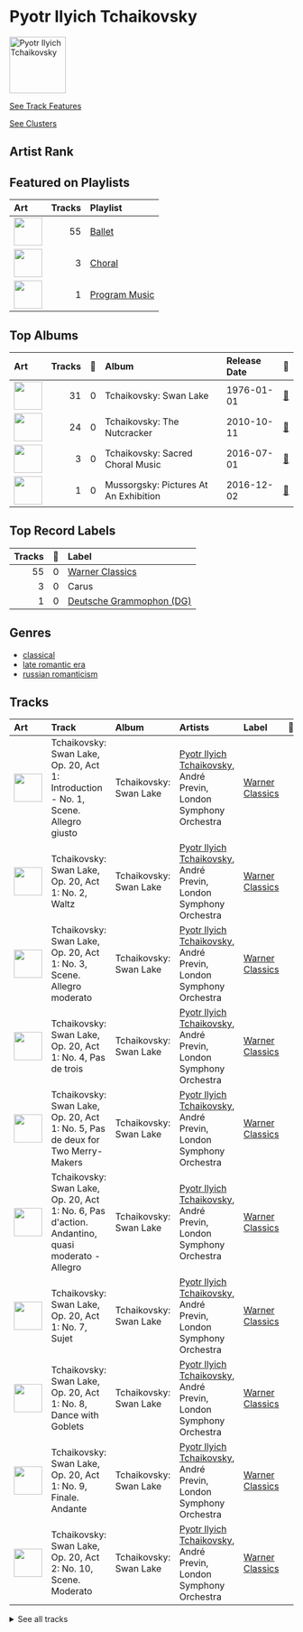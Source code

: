 
# Pyotr Ilyich Tchaikovsky


<img src="https://i.scdn.co/image/9a7c31f43e22a95f6d3c57baf4f87a3a9d2b93e0" alt="Pyotr Ilyich Tchaikovsky" width="100" />

[See Track Features](audio_features.md)

[See Clusters](clusters/overview.md)

## Artist Rank


## Featured on Playlists
| Art | Tracks | Playlist |
|:---|---:|:---|
| <img src="https://i.scdn.co/image/ab67616d0000b2733620c09ca7ca202e676b783b" alt="" width="50" /> | 55 | [Ballet](../../playlists/ballet/overview.md) |
| <img src="https://mosaic.scdn.co/640/ab67616d0000b2730baa26fb49c09c910a031d24ab67616d0000b2730c8397c0c79c33e6f350ee52ab67616d0000b273397c1f0c407ebd9a318b25faab67616d0000b273609d14b25e86640a2a69c534" alt="" width="50" /> | 3 | [Choral](../../playlists/choral/overview.md) |
| <img src="https://mosaic.scdn.co/640/ab67616d0000b2734c43a2f36c0aec708ba024d5ab67616d0000b2735d026bccbd8a50650e903130ab67616d0000b27376a42530f861aa187f3ac1c2ab67616d0000b273c385dbfabcec21279dcea0b5" alt="" width="50" /> | 1 | [Program Music](../../playlists/program_music/overview.md) |

## Top Albums

| Art | Tracks | 💚 | Album | Release Date | 🔗 |
|:---|---:|---:|:---|:---|:---|
| <img src="https://i.scdn.co/image/ab67616d0000b2731d9c6602aa95abd8c5b146da" alt="" width="50" /> | 31 | 0 | Tchaikovsky: Swan Lake | 1976-01-01 | [🔗](https://open.spotify.com/album/7dVA06E7AP7P7VzPyNxQVO) |
| <img src="https://i.scdn.co/image/ab67616d0000b273f1972145094112a1268035f1" alt="" width="50" /> | 24 | 0 | Tchaikovsky: The Nutcracker | 2010-10-11 | [🔗](https://open.spotify.com/album/54Awn36ryf55PkZyOR4iwQ) |
| <img src="https://i.scdn.co/image/ab67616d0000b273e3e10be41297c622a0ec2e0d" alt="" width="50" /> | 3 | 0 | Tchaikovsky: Sacred Choral Music | 2016-07-01 | [🔗](https://open.spotify.com/album/4udN7bCLaa8zCnaIvoxzOB) |
| <img src="https://i.scdn.co/image/ab67616d0000b273a271c648dc170b9173c1cc67" alt="" width="50" /> | 1 | 0 | Mussorgsky: Pictures At An Exhibition | 2016-12-02 | [🔗](https://open.spotify.com/album/1b2aoeaYZZBWmJoavOQhnd) |

## Top Record Labels

| Tracks | 💚 | Label |
|---:|---:|:---|
| 55 | 0 | [Warner Classics](../../labels/warner_classics/overview.md) |
| 3 | 0 | Carus |
| 1 | 0 | [Deutsche Grammophon (DG)](../../labels/deutsche_grammophon_(dg)/overview.md) |

## Genres

- [classical](../../genres/classical/overview.md)
- [late romantic era](../../genres/late_romantic_era/overview.md)
- [russian romanticism](../../genres/russian_romanticism/overview.md)

## Tracks

| Art | Track | Album | Artists | Label | 💚 | 🔗 |
|:---|:---|:---|:---|:---|:---|:---|
| <img src="https://i.scdn.co/image/ab67616d0000b2731d9c6602aa95abd8c5b146da" alt="" width="50" /> | Tchaikovsky: Swan Lake, Op. 20, Act 1: Introduction - No. 1, Scene. Allegro giusto | Tchaikovsky: Swan Lake | [Pyotr Ilyich Tchaikovsky](overview.md), André Previn, London Symphony Orchestra | [Warner Classics](../../labels/warner_classics) | | [🔗](https://open.spotify.com/track/5tNUaNoIMdJcdHGj25a7gD) |
| <img src="https://i.scdn.co/image/ab67616d0000b2731d9c6602aa95abd8c5b146da" alt="" width="50" /> | Tchaikovsky: Swan Lake, Op. 20, Act 1: No. 2, Waltz | Tchaikovsky: Swan Lake | [Pyotr Ilyich Tchaikovsky](overview.md), André Previn, London Symphony Orchestra | [Warner Classics](../../labels/warner_classics) | | [🔗](https://open.spotify.com/track/7gwqbiFgNU1VddAK2XO5Wr) |
| <img src="https://i.scdn.co/image/ab67616d0000b2731d9c6602aa95abd8c5b146da" alt="" width="50" /> | Tchaikovsky: Swan Lake, Op. 20, Act 1: No. 3, Scene. Allegro moderato | Tchaikovsky: Swan Lake | [Pyotr Ilyich Tchaikovsky](overview.md), André Previn, London Symphony Orchestra | [Warner Classics](../../labels/warner_classics) | | [🔗](https://open.spotify.com/track/2pck96k8ppFMeyTONVAFLq) |
| <img src="https://i.scdn.co/image/ab67616d0000b2731d9c6602aa95abd8c5b146da" alt="" width="50" /> | Tchaikovsky: Swan Lake, Op. 20, Act 1: No. 4, Pas de trois | Tchaikovsky: Swan Lake | [Pyotr Ilyich Tchaikovsky](overview.md), André Previn, London Symphony Orchestra | [Warner Classics](../../labels/warner_classics) | | [🔗](https://open.spotify.com/track/3lE4dnrzG0FQxg67ZOl9rx) |
| <img src="https://i.scdn.co/image/ab67616d0000b2731d9c6602aa95abd8c5b146da" alt="" width="50" /> | Tchaikovsky: Swan Lake, Op. 20, Act 1: No. 5, Pas de deux for Two Merry-Makers | Tchaikovsky: Swan Lake | [Pyotr Ilyich Tchaikovsky](overview.md), André Previn, London Symphony Orchestra | [Warner Classics](../../labels/warner_classics) | | [🔗](https://open.spotify.com/track/4c36o7MDZ6iXYedl5DMvO5) |
| <img src="https://i.scdn.co/image/ab67616d0000b2731d9c6602aa95abd8c5b146da" alt="" width="50" /> | Tchaikovsky: Swan Lake, Op. 20, Act 1: No. 6, Pas d'action. Andantino, quasi moderato - Allegro | Tchaikovsky: Swan Lake | [Pyotr Ilyich Tchaikovsky](overview.md), André Previn, London Symphony Orchestra | [Warner Classics](../../labels/warner_classics) | | [🔗](https://open.spotify.com/track/6DlYVW2A5tBGwyrVYQnGsO) |
| <img src="https://i.scdn.co/image/ab67616d0000b2731d9c6602aa95abd8c5b146da" alt="" width="50" /> | Tchaikovsky: Swan Lake, Op. 20, Act 1: No. 7, Sujet | Tchaikovsky: Swan Lake | [Pyotr Ilyich Tchaikovsky](overview.md), André Previn, London Symphony Orchestra | [Warner Classics](../../labels/warner_classics) | | [🔗](https://open.spotify.com/track/5vQefc73LyaFwEPPcVspar) |
| <img src="https://i.scdn.co/image/ab67616d0000b2731d9c6602aa95abd8c5b146da" alt="" width="50" /> | Tchaikovsky: Swan Lake, Op. 20, Act 1: No. 8, Dance with Goblets | Tchaikovsky: Swan Lake | [Pyotr Ilyich Tchaikovsky](overview.md), André Previn, London Symphony Orchestra | [Warner Classics](../../labels/warner_classics) | | [🔗](https://open.spotify.com/track/5k4h8TjWUws1995o3eOW0X) |
| <img src="https://i.scdn.co/image/ab67616d0000b2731d9c6602aa95abd8c5b146da" alt="" width="50" /> | Tchaikovsky: Swan Lake, Op. 20, Act 1: No. 9, Finale. Andante | Tchaikovsky: Swan Lake | [Pyotr Ilyich Tchaikovsky](overview.md), André Previn, London Symphony Orchestra | [Warner Classics](../../labels/warner_classics) | | [🔗](https://open.spotify.com/track/30zjefBZWdYaliUSutB6xZ) |
| <img src="https://i.scdn.co/image/ab67616d0000b2731d9c6602aa95abd8c5b146da" alt="" width="50" /> | Tchaikovsky: Swan Lake, Op. 20, Act 2: No. 10, Scene. Moderato | Tchaikovsky: Swan Lake | [Pyotr Ilyich Tchaikovsky](overview.md), André Previn, London Symphony Orchestra | [Warner Classics](../../labels/warner_classics) | | [🔗](https://open.spotify.com/track/2xizRhme7pYeITbH1NLLGt) |


<details>
<summary>See all tracks</summary>

| Art | Track | Album | Artists | Label | 💚 | 🔗 |
|:---|:---|:---|:---|:---|:---|:---|
| <img src="https://i.scdn.co/image/ab67616d0000b2731d9c6602aa95abd8c5b146da" alt="" width="50" /> | Tchaikovsky: Swan Lake, Op. 20, Act 2: No. 11, Scene. Allegro moderato - Moderato - Allegro vivo | Tchaikovsky: Swan Lake | [Pyotr Ilyich Tchaikovsky](overview.md), André Previn, London Symphony Orchestra | [Warner Classics](../../labels/warner_classics) | | [🔗](https://open.spotify.com/track/5ItPxeVnRy31PwbheRAZyw) |
| <img src="https://i.scdn.co/image/ab67616d0000b2731d9c6602aa95abd8c5b146da" alt="" width="50" /> | Tchaikovsky: Swan Lake, Op. 20, Act 2: No. 12, Scene. Allegro - Moderato assai quasi andante | Tchaikovsky: Swan Lake | [Pyotr Ilyich Tchaikovsky](overview.md), André Previn, London Symphony Orchestra | [Warner Classics](../../labels/warner_classics) | | [🔗](https://open.spotify.com/track/4MK0IoF2M5oUMvOrguhyYF) |
| <img src="https://i.scdn.co/image/ab67616d0000b2731d9c6602aa95abd8c5b146da" alt="" width="50" /> | Tchaikovsky: Swan Lake, Op. 20, Act 2: No. 13, Dances of the Swans | Tchaikovsky: Swan Lake | [Pyotr Ilyich Tchaikovsky](overview.md), André Previn, London Symphony Orchestra | [Warner Classics](../../labels/warner_classics) | | [🔗](https://open.spotify.com/track/2LETLpcnlbL2d5IbnNYLf8) |
| <img src="https://i.scdn.co/image/ab67616d0000b2731d9c6602aa95abd8c5b146da" alt="" width="50" /> | Tchaikovsky: Swan Lake, Op. 20, Act 2: No. 14, Scene. Moderato | Tchaikovsky: Swan Lake | [Pyotr Ilyich Tchaikovsky](overview.md), André Previn, London Symphony Orchestra | [Warner Classics](../../labels/warner_classics) | | [🔗](https://open.spotify.com/track/3NlS13lSrtQAL9Nf7ZNoRW) |
| <img src="https://i.scdn.co/image/ab67616d0000b2731d9c6602aa95abd8c5b146da" alt="" width="50" /> | Tchaikovsky: Swan Lake, Op. 20, Act 3, Appendix I: Pas de deux | Tchaikovsky: Swan Lake | [Pyotr Ilyich Tchaikovsky](overview.md), André Previn, London Symphony Orchestra | [Warner Classics](../../labels/warner_classics) | | [🔗](https://open.spotify.com/track/7hh18ES59TNeJnBSVJKtmV) |
| <img src="https://i.scdn.co/image/ab67616d0000b2731d9c6602aa95abd8c5b146da" alt="" width="50" /> | Tchaikovsky: Swan Lake, Op. 20, Act 3, Appendix II: No. 20a, Russian Dance | Tchaikovsky: Swan Lake | [Pyotr Ilyich Tchaikovsky](overview.md), André Previn, London Symphony Orchestra | [Warner Classics](../../labels/warner_classics) | | [🔗](https://open.spotify.com/track/0H9IxK78CYvsvIWa3fNpdS) |
| <img src="https://i.scdn.co/image/ab67616d0000b2731d9c6602aa95abd8c5b146da" alt="" width="50" /> | Tchaikovsky: Swan Lake, Op. 20, Act 3: No. 15, Scene. March - Allegro giusto | Tchaikovsky: Swan Lake | [Pyotr Ilyich Tchaikovsky](overview.md), André Previn, London Symphony Orchestra | [Warner Classics](../../labels/warner_classics) | | [🔗](https://open.spotify.com/track/0x8zPL3DG2zfVSUzZQiCKL) |
| <img src="https://i.scdn.co/image/ab67616d0000b2731d9c6602aa95abd8c5b146da" alt="" width="50" /> | Tchaikovsky: Swan Lake, Op. 20, Act 3: No. 16, Ballabile. Dance of the Guests and the Dwarfs | Tchaikovsky: Swan Lake | [Pyotr Ilyich Tchaikovsky](overview.md), André Previn, London Symphony Orchestra | [Warner Classics](../../labels/warner_classics) | | [🔗](https://open.spotify.com/track/6fvore08Y6schFpAtmapXW) |
| <img src="https://i.scdn.co/image/ab67616d0000b2731d9c6602aa95abd8c5b146da" alt="" width="50" /> | Tchaikovsky: Swan Lake, Op. 20, Act 3: No. 17, Entrance of the Guests and Waltz | Tchaikovsky: Swan Lake | [Pyotr Ilyich Tchaikovsky](overview.md), André Previn, London Symphony Orchestra | [Warner Classics](../../labels/warner_classics) | | [🔗](https://open.spotify.com/track/1RiQJx6VNLVG2SLbyiN6tK) |
| <img src="https://i.scdn.co/image/ab67616d0000b2731d9c6602aa95abd8c5b146da" alt="" width="50" /> | Tchaikovsky: Swan Lake, Op. 20, Act 3: No. 18, Scene. Allegro - Allegro giusto | Tchaikovsky: Swan Lake | [Pyotr Ilyich Tchaikovsky](overview.md), André Previn, London Symphony Orchestra | [Warner Classics](../../labels/warner_classics) | | [🔗](https://open.spotify.com/track/2YzKk2NMadveUJ5gSMmo5W) |
| <img src="https://i.scdn.co/image/ab67616d0000b2731d9c6602aa95abd8c5b146da" alt="" width="50" /> | Tchaikovsky: Swan Lake, Op. 20, Act 3: No. 19, Pas de six | Tchaikovsky: Swan Lake | [Pyotr Ilyich Tchaikovsky](overview.md), André Previn, London Symphony Orchestra | [Warner Classics](../../labels/warner_classics) | | [🔗](https://open.spotify.com/track/5BgU68GB0DoFSxkwuIsLU2) |
| <img src="https://i.scdn.co/image/ab67616d0000b2731d9c6602aa95abd8c5b146da" alt="" width="50" /> | Tchaikovsky: Swan Lake, Op. 20, Act 3: No. 20, Hungarian Dance "Czárdás" | Tchaikovsky: Swan Lake | [Pyotr Ilyich Tchaikovsky](overview.md), André Previn, London Symphony Orchestra | [Warner Classics](../../labels/warner_classics) | | [🔗](https://open.spotify.com/track/6YbcqXNj8MEclUKVeicLYU) |
| <img src="https://i.scdn.co/image/ab67616d0000b2731d9c6602aa95abd8c5b146da" alt="" width="50" /> | Tchaikovsky: Swan Lake, Op. 20, Act 3: No. 21, Spanish Dance | Tchaikovsky: Swan Lake | [Pyotr Ilyich Tchaikovsky](overview.md), André Previn, London Symphony Orchestra | [Warner Classics](../../labels/warner_classics) | | [🔗](https://open.spotify.com/track/3Vulgn0kOld0a561mg7yt4) |
| <img src="https://i.scdn.co/image/ab67616d0000b2731d9c6602aa95abd8c5b146da" alt="" width="50" /> | Tchaikovsky: Swan Lake, Op. 20, Act 3: No. 22, Neapolitan Dance | Tchaikovsky: Swan Lake | [Pyotr Ilyich Tchaikovsky](overview.md), André Previn, London Symphony Orchestra | [Warner Classics](../../labels/warner_classics) | | [🔗](https://open.spotify.com/track/4nj7bhtLH0R1xW0mybToZx) |
| <img src="https://i.scdn.co/image/ab67616d0000b2731d9c6602aa95abd8c5b146da" alt="" width="50" /> | Tchaikovsky: Swan Lake, Op. 20, Act 3: No. 23, Mazurka | Tchaikovsky: Swan Lake | [Pyotr Ilyich Tchaikovsky](overview.md), André Previn, London Symphony Orchestra | [Warner Classics](../../labels/warner_classics) | | [🔗](https://open.spotify.com/track/2yf6Hbs6YR3o1iEtOxr91R) |
| <img src="https://i.scdn.co/image/ab67616d0000b2731d9c6602aa95abd8c5b146da" alt="" width="50" /> | Tchaikovsky: Swan Lake, Op. 20, Act 3: No. 24, Scene. Allegro - Valse - Allegro vivo | Tchaikovsky: Swan Lake | [Pyotr Ilyich Tchaikovsky](overview.md), André Previn, London Symphony Orchestra | [Warner Classics](../../labels/warner_classics) | | [🔗](https://open.spotify.com/track/6kmeyBsHTsgvNfng8D3r1d) |
| <img src="https://i.scdn.co/image/ab67616d0000b2731d9c6602aa95abd8c5b146da" alt="" width="50" /> | Tchaikovsky: Swan Lake, Op. 20, Act 4: No. 25, Entr'acte | Tchaikovsky: Swan Lake | [Pyotr Ilyich Tchaikovsky](overview.md), André Previn, London Symphony Orchestra | [Warner Classics](../../labels/warner_classics) | | [🔗](https://open.spotify.com/track/4e1dRJR5QrPOlfjx3jShah) |
| <img src="https://i.scdn.co/image/ab67616d0000b2731d9c6602aa95abd8c5b146da" alt="" width="50" /> | Tchaikovsky: Swan Lake, Op. 20, Act 4: No. 26, Scene. Allegro ma non troppo | Tchaikovsky: Swan Lake | [Pyotr Ilyich Tchaikovsky](overview.md), André Previn, London Symphony Orchestra | [Warner Classics](../../labels/warner_classics) | | [🔗](https://open.spotify.com/track/4DhZXyID8nEQmTqWzZ0nC7) |
| <img src="https://i.scdn.co/image/ab67616d0000b2731d9c6602aa95abd8c5b146da" alt="" width="50" /> | Tchaikovsky: Swan Lake, Op. 20, Act 4: No. 27, Dance of the Little Swans | Tchaikovsky: Swan Lake | [Pyotr Ilyich Tchaikovsky](overview.md), André Previn, London Symphony Orchestra | [Warner Classics](../../labels/warner_classics) | | [🔗](https://open.spotify.com/track/4Qu4tyMIENrOgUSGGbJhb4) |
| <img src="https://i.scdn.co/image/ab67616d0000b2731d9c6602aa95abd8c5b146da" alt="" width="50" /> | Tchaikovsky: Swan Lake, Op. 20, Act 4: No. 28, Scene. Allegro agitato | Tchaikovsky: Swan Lake | [Pyotr Ilyich Tchaikovsky](overview.md), André Previn, London Symphony Orchestra | [Warner Classics](../../labels/warner_classics) | | [🔗](https://open.spotify.com/track/5jg3xtvH1ZkLO2XtaefaSF) |
| <img src="https://i.scdn.co/image/ab67616d0000b2731d9c6602aa95abd8c5b146da" alt="" width="50" /> | Tchaikovsky: Swan Lake, Op. 20, Act 4: No. 29, Finale | Tchaikovsky: Swan Lake | [Pyotr Ilyich Tchaikovsky](overview.md), André Previn, London Symphony Orchestra | [Warner Classics](../../labels/warner_classics) | | [🔗](https://open.spotify.com/track/5nYUMQDawD0zfqMtqXq8Ds) |
| <img src="https://i.scdn.co/image/ab67616d0000b273f1972145094112a1268035f1" alt="" width="50" /> | Tchaikovsky: The Nutcracker, Op. 71, Act I, Scene 1: No. 1, Decoration of the Christmas Tree | Tchaikovsky: The Nutcracker | [Pyotr Ilyich Tchaikovsky](overview.md), Sir Simon Rattle, [Berliner Philharmoniker](../berliner_philharmoniker/overview.md) | [Warner Classics](../../labels/warner_classics) | | [🔗](https://open.spotify.com/track/7hVsNjrvtfXZlzxW5vxsAi) |
| <img src="https://i.scdn.co/image/ab67616d0000b273f1972145094112a1268035f1" alt="" width="50" /> | Tchaikovsky: The Nutcracker, Op. 71, Act I, Scene 1: No. 2, March | Tchaikovsky: The Nutcracker | [Pyotr Ilyich Tchaikovsky](overview.md), Sir Simon Rattle, [Berliner Philharmoniker](../berliner_philharmoniker/overview.md) | [Warner Classics](../../labels/warner_classics) | | [🔗](https://open.spotify.com/track/06am46cX3Z6YlSsg0TyVHA) |
| <img src="https://i.scdn.co/image/ab67616d0000b273f1972145094112a1268035f1" alt="" width="50" /> | Tchaikovsky: The Nutcracker, Op. 71, Act I, Scene 1: No. 3, Children's Galop and Entry of the Parents | Tchaikovsky: The Nutcracker | [Pyotr Ilyich Tchaikovsky](overview.md), Sir Simon Rattle, [Berliner Philharmoniker](../berliner_philharmoniker/overview.md) | [Warner Classics](../../labels/warner_classics) | | [🔗](https://open.spotify.com/track/6yTPBtEggdlBgGEUL94sn1) |
| <img src="https://i.scdn.co/image/ab67616d0000b273f1972145094112a1268035f1" alt="" width="50" /> | Tchaikovsky: The Nutcracker, Op. 71, Act I, Scene 1: No. 4, Dancing Scene. Arrival of Drosselmeyer | Tchaikovsky: The Nutcracker | [Pyotr Ilyich Tchaikovsky](overview.md), Sir Simon Rattle, [Berliner Philharmoniker](../berliner_philharmoniker/overview.md) | [Warner Classics](../../labels/warner_classics) | | [🔗](https://open.spotify.com/track/2NodH0sMaxRFSWePxkuutP) |
| <img src="https://i.scdn.co/image/ab67616d0000b273f1972145094112a1268035f1" alt="" width="50" /> | Tchaikovsky: The Nutcracker, Op. 71, Act I, Scene 1: No. 5, Scene and Grandfather Dance | Tchaikovsky: The Nutcracker | [Pyotr Ilyich Tchaikovsky](overview.md), Sir Simon Rattle, [Berliner Philharmoniker](../berliner_philharmoniker/overview.md) | [Warner Classics](../../labels/warner_classics) | | [🔗](https://open.spotify.com/track/7JUbQkbvdPnNqS8RdcfCtO) |
| <img src="https://i.scdn.co/image/ab67616d0000b273f1972145094112a1268035f1" alt="" width="50" /> | Tchaikovsky: The Nutcracker, Op. 71, Act I, Scene 1: No. 6, Clara and the Nutcracker | Tchaikovsky: The Nutcracker | [Pyotr Ilyich Tchaikovsky](overview.md), Sir Simon Rattle, [Berliner Philharmoniker](../berliner_philharmoniker/overview.md) | [Warner Classics](../../labels/warner_classics) | | [🔗](https://open.spotify.com/track/460K7NeHx8ttnZa0Qqh4Vx) |
| <img src="https://i.scdn.co/image/ab67616d0000b273f1972145094112a1268035f1" alt="" width="50" /> | Tchaikovsky: The Nutcracker, Op. 71, Act I, Scene 1: No. 7, The Battle | Tchaikovsky: The Nutcracker | [Pyotr Ilyich Tchaikovsky](overview.md), Sir Simon Rattle, [Berliner Philharmoniker](../berliner_philharmoniker/overview.md) | [Warner Classics](../../labels/warner_classics) | | [🔗](https://open.spotify.com/track/1npEvrkd5GA8djI76r68Ay) |
| <img src="https://i.scdn.co/image/ab67616d0000b273f1972145094112a1268035f1" alt="" width="50" /> | Tchaikovsky: The Nutcracker, Op. 71, Act I, Scene 2: No. 8, The Forest of Fir Trees in Winter. Journey Through the Snow | Tchaikovsky: The Nutcracker | [Pyotr Ilyich Tchaikovsky](overview.md), Sir Simon Rattle, [Berliner Philharmoniker](../berliner_philharmoniker/overview.md) | [Warner Classics](../../labels/warner_classics) | | [🔗](https://open.spotify.com/track/2bM4iYnqICtB3vAGplnz0d) |
| <img src="https://i.scdn.co/image/ab67616d0000b273f1972145094112a1268035f1" alt="" width="50" /> | Tchaikovsky: The Nutcracker, Op. 71, Act I, Scene 2: No. 9, Waltz of the Snowflakes | Tchaikovsky: The Nutcracker | [Pyotr Ilyich Tchaikovsky](overview.md), Sir Simon Rattle, [Berliner Philharmoniker](../berliner_philharmoniker/overview.md), Libera | [Warner Classics](../../labels/warner_classics) | | [🔗](https://open.spotify.com/track/5jXB4p8pQu9Ahv10ibU8fG) |
| <img src="https://i.scdn.co/image/ab67616d0000b273f1972145094112a1268035f1" alt="" width="50" /> | Tchaikovsky: The Nutcracker, Op. 71, Act II: No. 10, The Enchanted Palace of Confiturembourg, the Kingdom of Sweets | Tchaikovsky: The Nutcracker | [Pyotr Ilyich Tchaikovsky](overview.md), Sir Simon Rattle, [Berliner Philharmoniker](../berliner_philharmoniker/overview.md) | [Warner Classics](../../labels/warner_classics) | | [🔗](https://open.spotify.com/track/7KwH7xYAQ5rFja2GnJLIqD) |
| <img src="https://i.scdn.co/image/ab67616d0000b273f1972145094112a1268035f1" alt="" width="50" /> | Tchaikovsky: The Nutcracker, Op. 71, Act II: No. 11, Arrival of Clara and the Nutcracker | Tchaikovsky: The Nutcracker | [Pyotr Ilyich Tchaikovsky](overview.md), Sir Simon Rattle, [Berliner Philharmoniker](../berliner_philharmoniker/overview.md) | [Warner Classics](../../labels/warner_classics) | | [🔗](https://open.spotify.com/track/3eHV5kXt0OZmrUTrO8wzMX) |
| <img src="https://i.scdn.co/image/ab67616d0000b273f1972145094112a1268035f1" alt="" width="50" /> | Tchaikovsky: The Nutcracker, Op. 71, Act II: No. 12a, Divertissement. Chocolate, Spanish Dance | Tchaikovsky: The Nutcracker | [Pyotr Ilyich Tchaikovsky](overview.md), Sir Simon Rattle, [Berliner Philharmoniker](../berliner_philharmoniker/overview.md) | [Warner Classics](../../labels/warner_classics) | | [🔗](https://open.spotify.com/track/0W5hxw5mvLIVZu1QIw7IpP) |
| <img src="https://i.scdn.co/image/ab67616d0000b273f1972145094112a1268035f1" alt="" width="50" /> | Tchaikovsky: The Nutcracker, Op. 71, Act II: No. 12b, Divertissement. Coffee, Arabian Dance | Tchaikovsky: The Nutcracker | [Pyotr Ilyich Tchaikovsky](overview.md), Sir Simon Rattle, [Berliner Philharmoniker](../berliner_philharmoniker/overview.md) | [Warner Classics](../../labels/warner_classics) | | [🔗](https://open.spotify.com/track/13rYowrPC2dk2Jhavquy1F) |
| <img src="https://i.scdn.co/image/ab67616d0000b273f1972145094112a1268035f1" alt="" width="50" /> | Tchaikovsky: The Nutcracker, Op. 71, Act II: No. 12c, Divertissement. Tea, Chinese Dance | Tchaikovsky: The Nutcracker | [Pyotr Ilyich Tchaikovsky](overview.md), Sir Simon Rattle, [Berliner Philharmoniker](../berliner_philharmoniker/overview.md) | [Warner Classics](../../labels/warner_classics) | | [🔗](https://open.spotify.com/track/7o5DCsdl4eIqusst2pVoKX) |
| <img src="https://i.scdn.co/image/ab67616d0000b273f1972145094112a1268035f1" alt="" width="50" /> | Tchaikovsky: The Nutcracker, Op. 71, Act II: No. 12d, Divertissement. Trepak, Russian Dance | Tchaikovsky: The Nutcracker | [Pyotr Ilyich Tchaikovsky](overview.md), Sir Simon Rattle, [Berliner Philharmoniker](../berliner_philharmoniker/overview.md) | [Warner Classics](../../labels/warner_classics) | | [🔗](https://open.spotify.com/track/6kHWawEbq5Vcyp8nSHhGjs) |
| <img src="https://i.scdn.co/image/ab67616d0000b273f1972145094112a1268035f1" alt="" width="50" /> | Tchaikovsky: The Nutcracker, Op. 71, Act II: No. 12e, Divertissement. Dance of the Reed-Flutes | Tchaikovsky: The Nutcracker | [Pyotr Ilyich Tchaikovsky](overview.md), Sir Simon Rattle, [Berliner Philharmoniker](../berliner_philharmoniker/overview.md) | [Warner Classics](../../labels/warner_classics) | | [🔗](https://open.spotify.com/track/2FSMEjWvRqmrdZbsqiW8ds) |
| <img src="https://i.scdn.co/image/ab67616d0000b273f1972145094112a1268035f1" alt="" width="50" /> | Tchaikovsky: The Nutcracker, Op. 71, Act II: No. 12f, Divertissement. Mother Gigogne and the Clowns | Tchaikovsky: The Nutcracker | [Pyotr Ilyich Tchaikovsky](overview.md), Sir Simon Rattle, [Berliner Philharmoniker](../berliner_philharmoniker/overview.md) | [Warner Classics](../../labels/warner_classics) | | [🔗](https://open.spotify.com/track/4L9KpsmAbyhXOZZkSybfaU) |
| <img src="https://i.scdn.co/image/ab67616d0000b273f1972145094112a1268035f1" alt="" width="50" /> | Tchaikovsky: The Nutcracker, Op. 71, Act II: No. 13, Waltz of the Flowers | Tchaikovsky: The Nutcracker | [Pyotr Ilyich Tchaikovsky](overview.md), Sir Simon Rattle, [Berliner Philharmoniker](../berliner_philharmoniker/overview.md) | [Warner Classics](../../labels/warner_classics) | | [🔗](https://open.spotify.com/track/0CJuLeZpCdqrqoCMXWZw8k) |
| <img src="https://i.scdn.co/image/ab67616d0000b273f1972145094112a1268035f1" alt="" width="50" /> | Tchaikovsky: The Nutcracker, Op. 71, Act II: No. 14a, Pas de deux. Andante maestoso | Tchaikovsky: The Nutcracker | [Pyotr Ilyich Tchaikovsky](overview.md), Sir Simon Rattle, [Berliner Philharmoniker](../berliner_philharmoniker/overview.md) | [Warner Classics](../../labels/warner_classics) | | [🔗](https://open.spotify.com/track/2oUX4i8ByoaDrHHz9z5Bga) |
| <img src="https://i.scdn.co/image/ab67616d0000b273f1972145094112a1268035f1" alt="" width="50" /> | Tchaikovsky: The Nutcracker, Op. 71, Act II: No. 14b, Pas de deux. Variation I "Tarantella" | Tchaikovsky: The Nutcracker | [Pyotr Ilyich Tchaikovsky](overview.md), Sir Simon Rattle, [Berliner Philharmoniker](../berliner_philharmoniker/overview.md) | [Warner Classics](../../labels/warner_classics) | | [🔗](https://open.spotify.com/track/0HbpdVxJlwPDRqsY3TmkTQ) |
| <img src="https://i.scdn.co/image/ab67616d0000b273f1972145094112a1268035f1" alt="" width="50" /> | Tchaikovsky: The Nutcracker, Op. 71, Act II: No. 14c, Pas de deux. Variation II "Dance of the Sugar Plum Fairy" | Tchaikovsky: The Nutcracker | [Pyotr Ilyich Tchaikovsky](overview.md), Sir Simon Rattle, [Berliner Philharmoniker](../berliner_philharmoniker/overview.md) | [Warner Classics](../../labels/warner_classics) | | [🔗](https://open.spotify.com/track/1oDAFTOXZGSQedBa6hXGhT) |
| <img src="https://i.scdn.co/image/ab67616d0000b273f1972145094112a1268035f1" alt="" width="50" /> | Tchaikovsky: The Nutcracker, Op. 71, Act II: No. 14d, Pas de deux. Coda | Tchaikovsky: The Nutcracker | [Pyotr Ilyich Tchaikovsky](overview.md), Sir Simon Rattle, [Berliner Philharmoniker](../berliner_philharmoniker/overview.md) | [Warner Classics](../../labels/warner_classics) | | [🔗](https://open.spotify.com/track/3aBr1vgaFH9QlMIXQBx9f5) |
| <img src="https://i.scdn.co/image/ab67616d0000b273f1972145094112a1268035f1" alt="" width="50" /> | Tchaikovsky: The Nutcracker, Op. 71, Act II: No. 15, Final Waltz and Apotheosis | Tchaikovsky: The Nutcracker | [Pyotr Ilyich Tchaikovsky](overview.md), Sir Simon Rattle, [Berliner Philharmoniker](../berliner_philharmoniker/overview.md) | [Warner Classics](../../labels/warner_classics) | | [🔗](https://open.spotify.com/track/52JiOOIQ4xwLHEWdEV1aUF) |
| <img src="https://i.scdn.co/image/ab67616d0000b273f1972145094112a1268035f1" alt="" width="50" /> | Tchaikovsky: The Nutcracker, Op. 71: Miniature Overture | Tchaikovsky: The Nutcracker | [Pyotr Ilyich Tchaikovsky](overview.md), Sir Simon Rattle, [Berliner Philharmoniker](../berliner_philharmoniker/overview.md) | [Warner Classics](../../labels/warner_classics) | | [🔗](https://open.spotify.com/track/11WQasJcGWgh3mvR1UiBcm) |
| <img src="https://i.scdn.co/image/ab67616d0000b273e3e10be41297c622a0ec2e0d" alt="" width="50" /> | 9 Sacred Pieces, TH 78: No. 1, Cherubic Hymn No. 1 | Tchaikovsky: Sacred Choral Music | [Pyotr Ilyich Tchaikovsky](overview.md), NDR Chor, Philipp Ahmann | Carus | | [🔗](https://open.spotify.com/track/7E4KpvGnw4eD55VgmdMdco) |
| <img src="https://i.scdn.co/image/ab67616d0000b273e3e10be41297c622a0ec2e0d" alt="" width="50" /> | 9 Sacred Pieces, TH 78: No. 2, Cherubic Hymn No. 2 | Tchaikovsky: Sacred Choral Music | [Pyotr Ilyich Tchaikovsky](overview.md), NDR Chor, Philipp Ahmann | Carus | | [🔗](https://open.spotify.com/track/1uDDH4TncZQxOCYl9TjHKh) |
| <img src="https://i.scdn.co/image/ab67616d0000b273e3e10be41297c622a0ec2e0d" alt="" width="50" /> | 9 Sacred Pieces, TH 78: No. 3, Cherubic Hymn No. 3 | Tchaikovsky: Sacred Choral Music | [Pyotr Ilyich Tchaikovsky](overview.md), NDR Chor, Philipp Ahmann | Carus | | [🔗](https://open.spotify.com/track/5cuTdpoXIWieDK848fuNDW) |
| <img src="https://i.scdn.co/image/ab67616d0000b273a271c648dc170b9173c1cc67" alt="" width="50" /> | Swan Lake Suite, Op. 20a: II. Waltz | Mussorgsky: Pictures At An Exhibition | [Pyotr Ilyich Tchaikovsky](overview.md), Wiener Philharmoniker, Gustavo Dudamel | [Deutsche Grammophon (DG)](../../labels/deutsche_grammophon_(dg)) | | [🔗](https://open.spotify.com/track/0NOiSayyUFYnLllkTdFa1k) |

</details>

